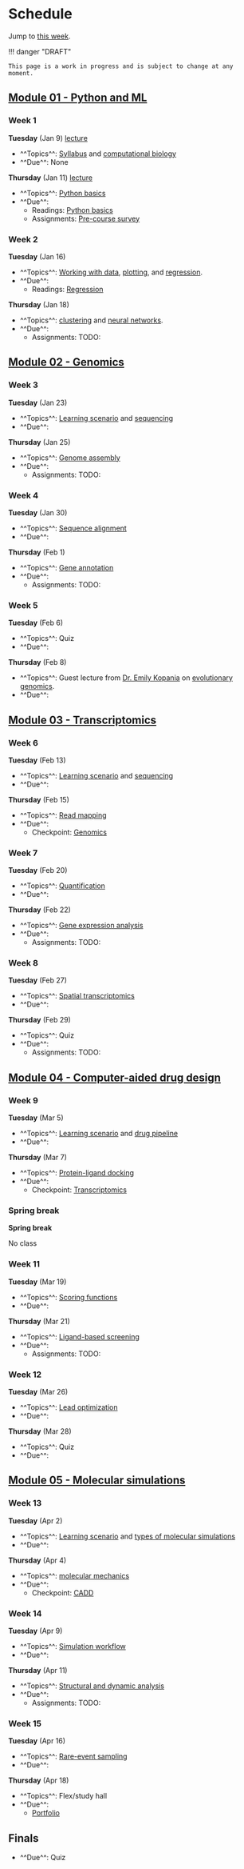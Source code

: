 # Schedule

Jump to [this week](#week-1).

!!! danger "DRAFT"

    This page is a work in progress and is subject to change at any moment.

## [Module 01 - Python and ML][module 01]

### Week 1

**Tuesday** (Jan 9) [lecture](../../lectures/01/)

-   ^^Topics^^: [Syllabus](/syllabus) and [computational biology](/modules/python-ml/comp-bio)
-   ^^Due^^: None

**Thursday** (Jan 11) [lecture](../../lectures/02/)

-   ^^Topics^^: [Python basics](/modules/python-ml/python-basics)
-   ^^Due^^:
    -   Readings: [Python basics](/modules/python-ml/python-basics)
    -   Assignments: [Pre-course survey][pre-course-survey]

### Week 2

**Tuesday** (Jan 16)

-   ^^Topics^^: [Working with data](/modules/python-ml/data/), [plotting](/modules/python-ml/plotting), and [regression](/modules/python-ml/regression).
-   ^^Due^^:
    -   Readings: [Regression](/modules/python-ml/regression)

**Thursday** (Jan 18)

-   ^^Topics^^: [clustering](/modules/python-ml/clustering) and [neural networks](/modules/python-ml/neural-networks).
-   ^^Due^^:
    -   Assignments: TODO:

## [Module 02 - Genomics][module 02]

### Week 3

**Tuesday** (Jan 23)

-   ^^Topics^^: [Learning scenario](/modules/genomics/learning-scenario) and [sequencing](/modules/genomics/sequencing)
-   ^^Due^^:

**Thursday** (Jan 25)

-   ^^Topics^^: [Genome assembly](/modules/genomics/genome-assembly)
-   ^^Due^^:
    -   Assignments: TODO:

### Week 4

**Tuesday** (Jan 30)

-   ^^Topics^^: [Sequence alignment](/modules/genomics/sequence-alignment)
-   ^^Due^^:

**Thursday** (Feb 1)

-   ^^Topics^^: [Gene annotation](/modules/genomics/gene-annotation)
-   ^^Due^^:
    -   Assignments: TODO:

### Week 5

**Tuesday** (Feb 6)

-   ^^Topics^^: Quiz
-   ^^Due^^:

**Thursday** (Feb 8)

-   ^^Topics^^: Guest lecture from [Dr. Emily Kopania](https://ekopania.github.io/) on [evolutionary genomics](/modules/genomics/evolutionary-genomics).
-   ^^Due^^:

## [Module 03 - Transcriptomics][module 03]

### Week 6

**Tuesday** (Feb 13)

-   ^^Topics^^: [Learning scenario](/modules/transcriptomics/learning-scenario) and [sequencing](/modules/transcriptomics/sequencing)
-   ^^Due^^:

**Thursday** (Feb 15)

-   ^^Topics^^: [Read mapping](/modules/transcriptomics/read-mapping)
-   ^^Due^^:
    -   Checkpoint: [Genomics](/assessments/checkpoints/genomics)

### Week 7

**Tuesday** (Feb 20)

-   ^^Topics^^: [Quantification](/modules/transcriptomics/quantification)
-   ^^Due^^:

**Thursday** (Feb 22)

-   ^^Topics^^: [Gene expression analysis](/modules/transcriptomics/gene-expression-analysis)
-   ^^Due^^:
    -   Assignments: TODO:

### Week 8

**Tuesday** (Feb 27)

-   ^^Topics^^: [Spatial transcriptomics](/modules/transcriptomics/spatial)
-   ^^Due^^:

**Thursday** (Feb 29)

-   ^^Topics^^: Quiz
-   ^^Due^^:
    -   Assignments: TODO:

## [Module 04 - Computer-aided drug design][module 04]

### Week 9

**Tuesday** (Mar 5)

-   ^^Topics^^: [Learning scenario](/modules/cadd/learning-scenario) and [drug pipeline](/modules/cadd/drug-discovery-pipeline)
-   ^^Due^^:

**Thursday** (Mar 7)

-   ^^Topics^^: [Protein-ligand docking](/modules/cadd/docking)
-   ^^Due^^:
    -   Checkpoint: [Transcriptomics](/assessments/checkpoints/transcriptomics/)

### Spring break

**Spring break**

No class

### Week 11

**Tuesday** (Mar 19)

-   ^^Topics^^: [Scoring functions](/modules/cadd/scoring-functions)
-   ^^Due^^:

**Thursday** (Mar 21)

-   ^^Topics^^: [Ligand-based screening](/modules/cadd/ligand-based-screening)
-   ^^Due^^:
    -   Assignments: TODO:

### Week 12

**Tuesday** (Mar 26)

-   ^^Topics^^: [Lead optimization](/modules/cadd/lead-optimization)
-   ^^Due^^:

**Thursday** (Mar 28)

-   ^^Topics^^: Quiz
-   ^^Due^^:

## [Module 05 - Molecular simulations][module 05]

### Week 13

**Tuesday** (Apr 2)

-   ^^Topics^^: [Learning scenario](/modules/simulations/learning-scenario) and [types of molecular simulations](/modules/simulations/molecular-simulations)
-   ^^Due^^:

**Thursday** (Apr 4)

-   ^^Topics^^: [molecular mechanics](/modules/simulations/molecular-mechanics)
-   ^^Due^^:
    -   Checkpoint: [CADD](/assessments/checkpoints/cadd/)

### Week 14

**Tuesday** (Apr 9)

-   ^^Topics^^: [Simulation workflow](/modules/simulations/simulation-workflow)
-   ^^Due^^:

**Thursday** (Apr 11)

-   ^^Topics^^: [Structural and dynamic analysis](/modules/simulations/structural-dynamic-analysis)
-   ^^Due^^:
    -   Assignments: TODO:

### Week 15

**Tuesday** (Apr 16)

-   ^^Topics^^: [Rare-event sampling](/modules/simulations/rare-event-sampling)
-   ^^Due^^:

**Thursday** (Apr 18)

-   ^^Topics^^: Flex/study hall
-   ^^Due^^:
    -   [Portfolio](/assessments/portfolio/)

## Finals

-   ^^Due^^: Quiz

<!-- LINKS -->

[module 01]: /modules/python-ml
[module 02]: /modules/genomics
[module 03]: /modules/transcriptomics
[module 04]: /modules/cadd
[module 05]: /modules/simulations
[pre-course-survey]: https://teachingsurvey.pitt.edu/pittbpi/GenerateTaskLink.aspx?projectid=dccc4f35-39e1-40ab-98c6-f240551b9383&taskid=225SVM&tasktype=SVM&groupid=cfb49821-1863-45c6-bbed-5bf12392eaa2&subjectid=AgAAAI4x1b1ZpSmCg9GO7+UzeKr3nx27RTY2A5TzxGcH6AxuCkekDY2s4vL+cYzNISIXzzsgP6XpFONx8XPimy5+GVo=&conditionid=&blueuserid=AgAAAPf6iEgusDpry5WXt/eOkHqepaQwc7KHc9yb3VA1jrdfanoXnCjaQjHQi73F/86bw+ooJtvUiUWUoOF/cHTT6pVzhWYDPOwp4BkXg+YBwZVF&authenticationtype=2&versionlanguage=en-US
